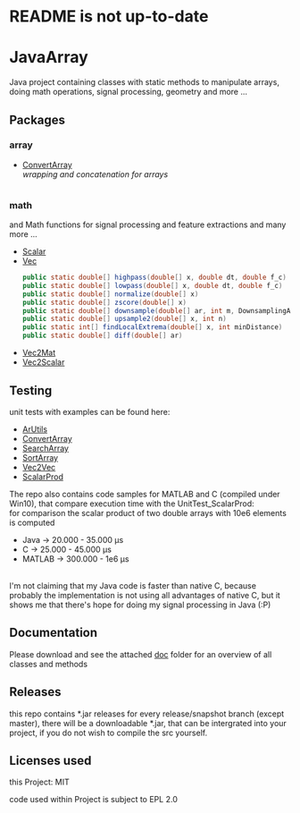 # README is not up-to-date
# JavaArray

Java project containing classes with static methods to manipulate arrays, doing math operations, signal processing, geometry and more ...

## Packages

### array

* [ConvertArray](src/net/sytes/botg/array/ConvertArray.java)
  <br><i>wrapping and concatenation for arrays</i>
  ```java

  ```

### math

and Math functions for signal processing and feature extractions and many more ...
* [Scalar](src/net/sytes/botg/array/math/Scalar.java)
* [Vec](src/net/sytes/botg/array/math/Vec.java)
  ```java
  public static double[] highpass(double[] x, double dt, double f_c)
  public static double[] lowpass(double[] x, double dt, double f_c)
  public static double[] normalize(double[] x)
  public static double[] zscore(double[] x)
  public static double[] downsample(double[] ar, int m, DownsamplingAlgorithm algorithm)
  public static double[] upsample2(double[] x, int n)
  public static int[] findLocalExtrema(double[] x, int minDistance)
  public static double[] diff(double[] ar) 
  ```
* [Vec2Mat](src/net/sytes/botg/array/math/Vec2Mat.java)
* [Vec2Scalar](src/net/sytes/botg/array/math/Vec2Scalar.java)

## Testing

unit tests with examples can be found here:
* [ArUtils](test/array/UnitTest_ArUtils.java)
* [ConvertArray](test/array/UnitTest_ConvertArray.java)
* [SearchArray](test/array/UnitTest_SearchArray.java)
* [SortArray](test/array/UnitTest_SortArray.java)
* [Vec2Vec](test/math/UnitTest_Vec2Vec.java)
* [ScalarProd](test/math/UnitTest_ScalarProd.java)

The repo also contains code samples for MATLAB and C (compiled under Win10), that compare execution time with the UnitTest_ScalarProd:
<br>for comparison the scalar product of two double arrays with 10e6 elements is computed
* Java		-> 20.000 - 35.000 µs
* C    		-> 25.000 - 45.000 µs
* MATLAB	-> 300.000 - 1e6 µs

<br>I'm not claiming that my Java code is faster than native C, because probably the implementation is not using all advantages of native C, but it shows me that there's hope for doing my signal processing in Java (:P)

## Documentation
Please download and see the attached [doc](doc/) folder for an overview of all classes and methods

## Releases
this repo contains *.jar releases for every release/snapshot branch (except master), there will be a downloadable *.jar, that can be intergrated into your project, if you do not wish to compile the src yourself.

## Licenses used
this Project: MIT

code used within Project is subject to EPL 2.0
